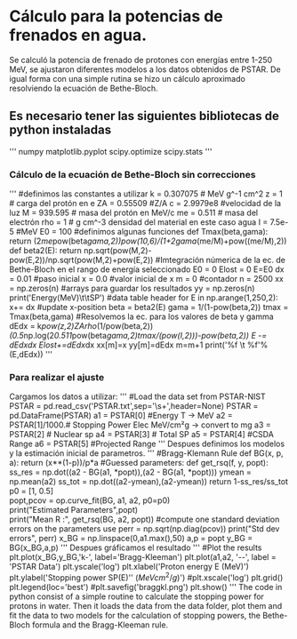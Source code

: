 # Cálculo para la potencias de frenados en agua.
Se calculó la potencia de frenado de protones con energías entre 1-250 MeV, se ajustaron diferentes modelos a los datos obtenidos de PSTAR. De igual forma con una simple rutina se hizo un cálculo aproximado resolviendo la ecuación de Bethe-Bloch.
## Es necesario tener las siguientes bibliotecas de python instaladas 
'''
numpy
matplotlib.pyplot
scipy.optimize
scipy.stats
'''
### Cálculo de la ecuación de Bethe-Bloch sin correcciones
'''
#definimos las constantes a utilizar
k = 0.307075 # MeV g^-1 cm^2
z = 1 # carga del protón en e
ZA = 0.55509 #Z/A 
c = 2.9979e8  #velocidad de la luz
M =  939.595 # masa del protón en MeV/c 
me = 0.511 # masa del electrón
rho = 1 # g cm^-3 densidad del material en este caso agua
I = 7.5e-5 #MeV
E0 = 100
#definimos algunas funciones
def Tmax(beta,gama):
    return (2*me*pow(beta*gama,2))*pow(10,6)/(1+2*gama*(me/M)+pow((me/M),2))
def beta2(E):
    return np.sqrt(pow(M,2)-pow(E,2))/np.sqrt(pow(M,2)+pow(E,2))
#Imtegración númerica de la ec. de  Bethe-Bloch en el rango de energía seleccionado
E0 = 0
Elost = 0
E=E0
dx = 0.01  #paso inicial
x = 0.0    #valor inicial de x
m = 0    #contador
n = 2500
xx = np.zeros(n)  #arrays para guardar los resultados
yy = np.zeros(n) 
print('Energy(MeV)\t\tSP')   #data table header
for E in np.arange(1,250,2):
    x+= dx  #update x-position
    beta = beta2(E)
    gama = 1/(1-pow(beta,2))
    tmax = Tmax(beta,gama)
    #Resolvemos la ec. para los valores de beta y gamma
    dEdx = k*pow(z,2)*ZA*rho*(1/pow(beta,2))*(0.5*np.log(2*0.511*pow(beta*gama,2)*tmax/(pow(I,2)))-pow(beta,2))
    E -= dEdx*dx
    Elost+=dEdx*dx
    xx[m]=x
    yy[m]=dEdx
    m=m+1
    print('%f \t %f'% (E,dEdx))
'''
### Para realizar el ajuste
Cargamos los datos a utilizar:
'''
#Load the data set from PSTAR-NIST
PSTAR = pd.read_csv('PSTAR.txt',sep='\s+',header=None)
PSTAR = pd.DataFrame(PSTAR)
a1 = PSTAR[0] #Energy T -> MeV
a2 = PSTAR[1]/1000.# Stopping Power Elec MeV/cm²g -> convert to mg
a3 = PSTAR[2]  # Nuclear sp
a4 = PSTAR[3]  # Total SP 
a5 = PSTAR[4]  #CSDA Range
a6 = PSTAR[5]  #Projected Range
'''
Despues definimos los modelos y la estimación inicial de parametros.
'''
#Bragg-Klemann Rule
def BG(x, p, a):
    return (x**(1-p))/p*a
#Guessed parameters:
def get_rsq(f, y, popt):
    ss_res = np.dot((a2 - BG(a1, *popt)),(a2 - BG(a1, *popt)))
    ymean = np.mean(a2)
    ss_tot = np.dot((a2-ymean),(a2-ymean))
    return 1-ss_res/ss_tot
p0 = [1, 0.5]    
popt,pcov = op.curve_fit(BG, a1, a2, p0=p0)     
print("Estimated Parameters",popt)  
print("Mean R :",  get_rsq(BG, a2, popt))
#compute one standard deviation errors on the parameters use 
perr = np.sqrt(np.diag(pcov))
print("Std dev errors", perr)
x_BG = np.linspace(0,a1.max(),50)
a,p = popt
y_BG = BG(x_BG,a,p)
'''
Despues gráficamos el resultado
'''
#Plot the results
plt.plot(x_BG,y_BG,'k-', label='Bragg-Kleeman')
plt.plot(a1,a2, '--', label = 'PSTAR Data')
plt.yscale('log')
plt.xlabel('Proton energy E (MeV)')
plt.ylabel('Stopping power SP(E)'' $(MeV cm^{2}/g)$')
#plt.xscale('log')
plt.grid()
plt.legend(loc='best')
#plt.savefig('braggkl.png')
plt.show()
'''
The code in python consist of a simple routine to calculate the stopping power for protons in water. Then it loads the data 
from the data folder, plot them and fit the data to two models for the calculation of stopping powers, the Bethe-Bloch formula and
the Bragg-Kleeman rule.
